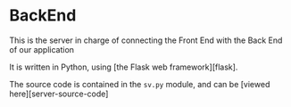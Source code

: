 # BackEnd

This is the server in charge of connecting the Front End with the Back End of our application

It is written in Python, using [the Flask web framework][flask].

The source code is contained in the `sv.py` module, and can be [viewed here][server-source-code]